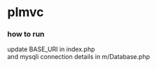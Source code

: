 # plmvc
### how to run<br/>
update BASE_URI in index.php<br/>
and mysqli connection details in m/Database.php

